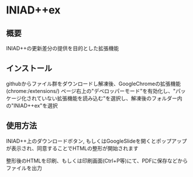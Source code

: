 # INIAD++ex

## 概要

INIAD++の更新差分の提供を目的とした拡張機能

## インストール

githubからファイル群をダウンロードし解凍後、GoogleChromeの拡張機能 (chrome:/extensions/) ページ右上の"デベロッパーモード"を有効化し、"パッケージ化されていない拡張機能を読み込む"を選択し、解凍後のフォルダー内の"INIAD++ex"を選択

## 使用方法

INIAD++上のダウンロードボタン, もしくはGoogleSlideを開くとポップアップが表示され、同意することでHTMLの整形が開始されます

整形後のHTMLを印刷、もしくは印刷画面(Ctrl+P等)にて、PDFに保存などからファイルを出力
